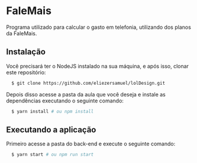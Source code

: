 # FaleMais
Programa utilizado para calcular o gasto em telefonia, utilizando dos planos da FaleMais.

## Instalação

Você precisará ter o NodeJS instalado na sua máquina, e após isso, clonar este repositório:

```sh
  $ git clone https://github.com/eliezersamuel/lolDesign.git
```

Depois disso acesse a pasta da aula que você deseja e instale as dependências executando o seguinte comando:
```sh
  $ yarn install # ou npm install
```

## Executando a aplicação

Primeiro acesse a pasta do back-end e execute o seguinte comando:
```sh
  $ yarn start # ou npm run start
```